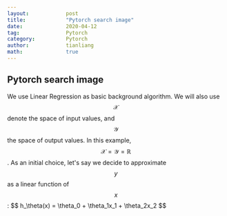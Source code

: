 ```yaml
---
layout:            post
title:             "Pytorch search image"
date:              2020-04-12
tag:               Pytorch
category:          Pytorch
author:            tianliang
math:              true
---
```

## Pytorch search image

We use Linear Regression as basic background algorithm. We will also use $$\mathcal{X}$$ denote the space of input values, and $$\mathcal{Y}$$ the space of output values. In this example, $$\mathcal{X} = \mathcal{Y} = \mathbb{R}$$.
As an initial choice, let's say we decide to approximate $$y$$ as a linear function of $$x$$:
\$$ h_\theta(x) = \theta_0 + \theta_1x_1 + \theta_2x_2 $$
